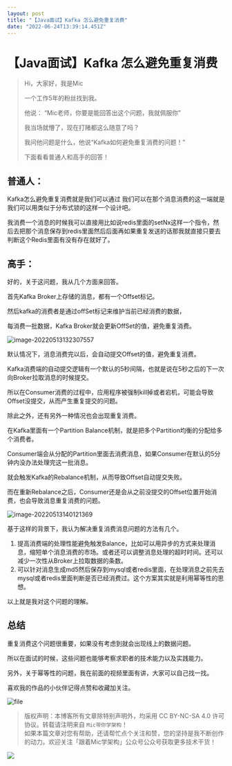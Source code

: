 ```yaml
---
layout: post
title: "【Java面试】Kafka 怎么避免重复消费"
date: "2022-06-24T13:39:14.451Z"
---
```

【Java面试】Kafka 怎么避免重复消费
======================

> Hi，大家好，我是Mic
> 
> 一个工作5年的粉丝找到我。
> 
> 他说： “Mic老师，你要是能回答出这个问题，我就佩服你”
> 
> 我当场就懵了，现在打赌都这么随意了吗？
> 
> 我问他问题是什么，他说“Kafka如何避免重复消费的问题！”
> 
> 下面看看普通人和高手的回答！

普通人：
----

Kafka怎么避免重复消费就是我们可以通过 我们可以在那个消息消费的这一端就是我们可以用类似于分布式锁的这样一个设计吧。

我消费一个消息的时候我可以直接用比如说redis里面的setNx这样一个指令，然后去把那个消息保存到redis里面然后后面再如果重复发送的话那我就直接只要去判断这个Redis里面有没有存在就好了。

高手：
---

好的，关于这问题，我从几个方面来回答。

首先Kafka Broker上存储的消息，都有一个Offset标记。

然后kafka的消费者是通过offSet标记来维护当前已经消费的数据，

每消费一批数据，Kafka Broker就会更新OffSet的值，避免重复消费。

![image-20220513132307557](https://img2022.cnblogs.com/other/1666682/202206/1666682-20220624145927429-316086993.png)

默认情况下，消息消费完以后，会自动提交Offset的值，避免重复消费。

Kafka消费端的自动提交逻辑有一个默认的5秒间隔，也就是说在5秒之后的下一次向Broker拉取消息的时候提交。

所以在Consumer消费的过程中，应用程序被强制kill掉或者宕机，可能会导致Offset没提交，从而产生重复提交的问题。

除此之外，还有另外一种情况也会出现重复消费。

在Kafka里面有一个Partition Balance机制，就是把多个Partition均衡的分配给多个消费者。

Consumer端会从分配的Partition里面去消费消息，如果Consumer在默认的5分钟内没办法处理完这一批消息。

就会触发Kafka的Rebalance机制，从而导致Offset自动提交失败。

而在重新Rebalance之后，Consumer还是会从之前没提交的Offset位置开始消费，也会导致消息重复消费的问题。

![image-20220513140121369](https://img2022.cnblogs.com/other/1666682/202206/1666682-20220624145928579-485577122.png)

基于这样的背景下，我认为解决重复消费消息问题的方法有几个。

1.  提高消费端的处理性能避免触发Balance，比如可以用异步的方式来处理消息，缩短单个消息消费的市场。或者还可以调整消息处理的超时时间。还可以减少一次性从Broker上拉取数据的条数。
2.  可以针对消息生成md5然后保存到mysql或者redis里面，在处理消息之前先去mysql或者redis里面判断是否已经消费过。这个方案其实就是利用幂等性的思想。

以上就是我对这个问题的理解。

总结
--

重复消费这个问题很重要，如果没有考虑到就会出现线上的数据问题。

所以在面试的时候，这些问题也能够考察求职者的技术能力以及实践能力。

另外，关于幂等性的问题，我在前面的视频里面有讲，大家可以自己找一找。

喜欢我的作品的小伙伴记得点赞和收藏加关注。

![file](http://mic-blob-bucket.oss-cn-beijing.aliyuncs.com/27872_898DD828A4F54D2D954EFB7DA1575674)

> 版权声明：本博客所有文章除特别声明外，均采用 CC BY-NC-SA 4.0 许可协议。转载请注明来自 `Mic带你学架构`！  
> 如果本篇文章对您有帮助，还请帮忙点个关注和赞，您的坚持是我不断创作的动力。欢迎关注「跟着Mic学架构」公众号公众号获取更多技术干货！

![](https://img2022.cnblogs.com/other/1666682/202206/1666682-20220624145929053-1111251588.png)